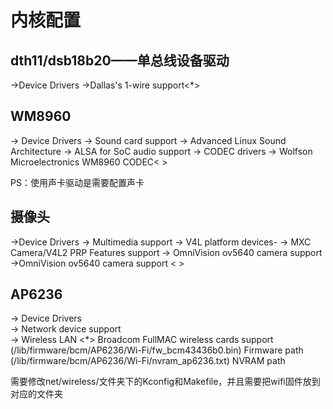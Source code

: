 # 内核配置

## dth11/dsb18b20——单总线设备驱动
 ->Device Drivers
->Dallas's 1-wire support<*>


## WM8960
-> Device Drivers 
  -> Sound card support 
    -> Advanced Linux Sound Architecture
        -> ALSA for SoC audio support 
            -> CODEC drivers
                -> Wolfson Microelectronics WM8960 CODEC< >

PS：使用声卡驱动是需要配置声卡

## 摄像头
  ->Device Drivers 
   -> Multimedia support 
    -> V4L platform devices-
      -> MXC Camera/V4L2 PRP Features support
        -> OmniVision ov5640 camera support<M> 
        ->OmniVision ov5640 camera support < > 


## AP6236
  -> Device Drivers               
    -> Network device support                                         
       -> Wireless LAN
        <*>   Broadcom FullMAC wireless cards support                        
                (/lib/firmware/bcm/AP6236/Wi-Fi/fw_bcm43436b0.bin) Firmware path     
                (/lib/firmware/bcm/AP6236/Wi-Fi/nvram_ap6236.txt) NVRAM path   

需要修改net/wireless/文件夹下的Kconfig和Makefile，并且需要把wifi固件放到对应的文件夹



